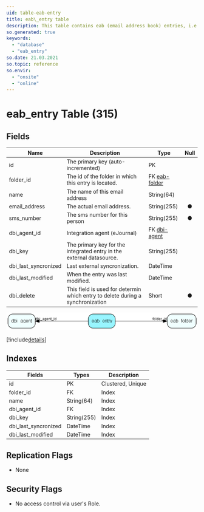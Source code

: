 ```yaml
---
uid: table-eab-entry
title: eab\_entry table
description: This table contains eab (email address book) entries, i.e. an alias (&amp;apos;Ola Hansen&amp;apos;) and an address (&amp;apos;ola@hansen.as&amp;apos;).
so.generated: true
keywords:
  - "database"
  - "eab_entry"
so.date: 21.03.2021
so.topic: reference
so.envir:
  - "onsite"
  - "online"
---
```


# eab\_entry Table (315)

## Fields

| Name | Description | Type | Null |
|------|-------------|------|:----:|
|id|The primary key (auto-incremented)|PK| |
|folder\_id|The id of the folder in which this entry is located.|FK [eab-folder](eab-folder.md)| |
|name|The name of this email address|String(64)| |
|email\_address|The actual email address.|String(255)|&#x25CF;|
|sms\_number|The sms number for this person|String(255)|&#x25CF;|
|dbi\_agent\_id|Integration agent (eJournal)|FK [dbi-agent](dbi-agent.md)| |
|dbi\_key|The primary key for the integrated entry in the external datasource.|String(255)| |
|dbi\_last\_syncronized|Last external syncronization.|DateTime| |
|dbi\_last\_modified|When the entry was last modified.|DateTime| |
|dbi\_delete|This field is used for determin which entry to delete during a synchronization|Short|&#x25CF;|


![eab_entry table relationship diagram](./media/eab_entry.png)

[!include[details](./includes/eab-entry.md)]

## Indexes

| Fields | Types | Description |
|--------|-------|-------------|
|id |PK |Clustered, Unique |
|folder\_id |FK |Index |
|name |String(64) |Index |
|dbi\_agent\_id |FK |Index |
|dbi\_key |String(255) |Index |
|dbi\_last\_syncronized |DateTime |Index |
|dbi\_last\_modified |DateTime |Index |

## Replication Flags

* None

## Security Flags

* No access control via user's Role.


